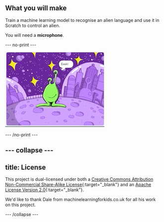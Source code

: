 ## What you will make

Train a machine learning model to recognise an alien language and use it in Scratch to control an alien. 

You will need a **microphone**.

--- no-print ---

![Alien moving left and right to new words, Eeek and Bop](images/journey.gif)

--- /no-print ---

--- collapse ---
---
title: License
---

This project is dual-licensed under both a [Creative Commons Attribution Non-Commercial Share-Alike License](http://creativecommons.org/licenses/by-nc-sa/4.0/){:target="_blank"} and an [Apache License Version 2.0](http://www.apache.org/licenses/LICENSE-2.0){:target="_blank"}.

We'd like to thank Dale from machinelearningforkids.co.uk for all his work on this project.

--- /collapse ---





